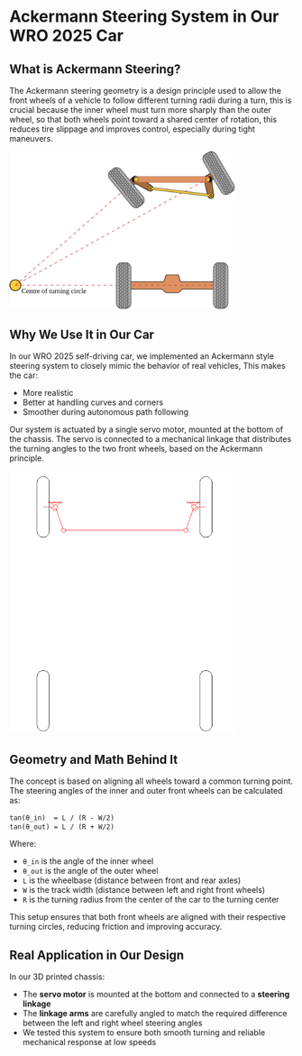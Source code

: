 # Ackermann Steering System in Our WRO 2025 Car

## What is Ackermann Steering?

The Ackermann steering geometry is a design principle used to allow the front wheels of a vehicle to follow different turning radii during a turn, this is crucial because the inner wheel must turn more sharply than the outer wheel, so that both wheels point toward a shared center of rotation, this reduces tire slippage and improves control, especially during tight maneuvers.

<img src="../media/Ackermann_photo.svg" alt="Ackermann Steering Diagram" width="400"/>

## Why We Use It in Our Car

In our WRO 2025 self-driving car, we implemented an Ackermann style steering system to closely mimic the behavior of real vehicles, This makes the car:
- More realistic
- Better at handling curves and corners
- Smoother during autonomous path following

Our system is actuated by a single servo motor, mounted at the bottom of the chassis. The servo is connected to a mechanical linkage that distributes the turning angles to the two front wheels, based on the Ackermann principle.

<img src="../media/ackerman_animation.gif" alt="Ackermann Linkage Animation" width="400"/>

## Geometry and Math Behind It

The concept is based on aligning all wheels toward a common turning point. The steering angles of the inner and outer front wheels can be calculated as:

```
tan(θ_in)  = L / (R - W/2)  
tan(θ_out) = L / (R + W/2)
```

Where:
- `θ_in` is the angle of the inner wheel
- `θ_out` is the angle of the outer wheel
- `L` is the wheelbase (distance between front and rear axles)
- `W` is the track width (distance between left and right front wheels)
- `R` is the turning radius from the center of the car to the turning center

This setup ensures that both front wheels are aligned with their respective turning circles, reducing friction and improving accuracy.

## Real Application in Our Design

In our 3D printed chassis:
- The **servo motor** is mounted at the bottom and connected to a **steering linkage**
- The **linkage arms** are carefully angled to match the required difference between the left and right wheel steering angles
- We tested this system to ensure both smooth turning and reliable mechanical response at low speeds